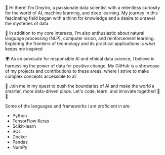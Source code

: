 👋 Hi there! I'm Dmytro, a passionate data scientist with a relentless curiosity for the world of AI, machine learning, and deep learning. My journey in this fascinating field began with a thirst for knowledge and a desire to unravel the mysteries of data

🧠 In addition to my core interests, I'm also enthusiastic about natural language processing (NLP), computer vision, and reinforcement learning. Exploring the frontiers of technology and its practical applications is what keeps me inspired

🌍 As an advocate for responsible AI and ethical data science, I believe in harnessing the power of data for positive change. My GitHub is a showcase of my projects and contributions to these areas, where I strive to make complex concepts accessible to all

🚀 Join me in my quest to push the boundaries of AI and make the world a smarter, more data-driven place. Let's code, learn, and innovate together! 🤖💡

Some of the languages and frameworks i am proficient in are:
- Python
- TensorFlow Keras
- Scikit-learn
- SQL
- Docker
- Pandas
- NumPy
